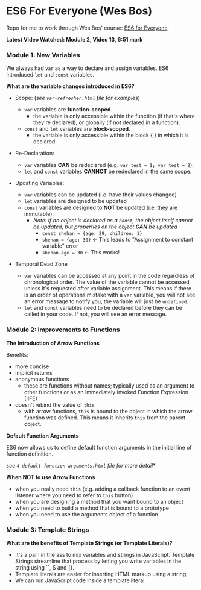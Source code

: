 # ES6 For Everyone (Wes Bos)

Repo for me to work through Wes Bos' course: [ES6 for Everyone](https://es6.io/).

**Latest Video Watched: Module 2, Video 13, 6:51 mark**

### Module 1: New Variables

We always had `var` as a way to declare and assign variables. ES6 introduced `let` and `const` variables.

**What are the variable changes introduced in ES6?**
* Scope: (*see `var-refresher.html` file for examples*)
  * `var` variables are **function-scoped**.
    * the variable is only accessible within the function (if that's where they're declared), or globally (if not declared in a function).
  * `const` and `let` variables are **block-scoped**.
    * the variable is only accessible within the block { } in which it is declared.

* Re-Declaration:
  * `var` variables **CAN** be redeclared (e.g. `var test = 1; var test = 2`).
  * `let` and `const` variables **CANNOT** be redeclared in the same scope.

* Updating Variables:
  * `var` variables can be updated (i.e. have their values changed)
  * `let` variables are designed to be updated
  * `const` variables are designed to **NOT** be updated (i.e. they are immutable)
    * *Note: if an object is declared as a `const`, the object itself cannot be updated, but properties on the object **CAN** be updated*
        * `const shehan = {age: 29, children: 1}`
        * `shehan = {age: 30}` <- This leads to "Assignment to constant variable" error
        * `shehan.age = 30` <- This works!

* Temporal Dead Zone
  * `var` variables can be accessed at any point in the code regardless of chronological order. The value of the variable cannot be accessed unless it's requested after variable assignment. This means if there is an order of operations mistake with a `var` variable, you will not see an error message to notify you, the variable will just be `undefined`.
  * `let` and `const` variables need to be declared before they can be called in your code. If not, you will see an error message.

### Module 2: Improvements to Functions

**The Introduction of Arrow Functions**

Benefits:
  * more concise
  * implicit returns
  * anonymous functions
    * these are functions without names; typically used as an argument to other functions or as an Immediately Invoked Function Expression (IIFE)
  * doesn't rebind the value of `this`
    * with arrow functions, `this` is bound to the object in which the arrow function was defined. This means it inherits `this` from the parent object.

**Default Function Arguments**

ES6 now allows us to define default function arguments in the initial line of function definition.

*see `4-default-function-arguments.html` file for more detail**

**When NOT to use Arrow Functions**
  * when you really need `this` (e.g. adding a callback function to an event listener where you need to refer to `this` button)
  * when you are designing a method that you want bound to an object
  * when you need to build a method that is bound to a prototype
  * when you need to use the arguments object of a function

### Module 3: Template Strings

**What are the benefits of Template Strings (or Template Literals)?**

* It's a pain in the ass to mix variables and strings in JavaScript. Template Strings streamline that process by letting you write variables in the string using ``, $ and {}.
* Template literals are easier for inserting HTML markup using a string.
* We can run JavaScript code inside a template literal.
